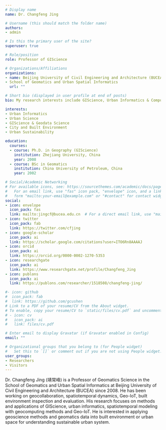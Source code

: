 ```yaml
---
# Display name
name: Dr. Changfeng Jing

# Username (this should match the folder name)
authors:
- admin

# Is this the primary user of the site?
superuser: true

# Role/position
role: Professor of GIScience

# Organizations/Affiliations
organizations:
- name: Beijing University of Civil Engineering and Architecture (BUCEA), 
- School of Geomatics and Urban Spatial Informatics 
  url: ""

# Short bio (displayed in user profile at end of posts)
bio: My research interests include GIScience, Urban Informatics & Computing and programmable matter.

interests:
- Urban Informatics
- Urban Science
- GIScience & Geodata Science
- City and Built Environment
- Urban Sustainability

education:
  courses:
  - course: Ph.D. in Geography (GIScience)
    institution: Zhejiang University, China
    year: 2008
  - course: BSc in Geomatics
    institution: China University of Petroleum, China
    year: 2002

# Social/Academic Networking
# For available icons, see: https://sourcethemes.com/academic/docs/page-builder/#icons
#   For an email link, use "fas" icon pack, "envelope" icon, and a link in the
#   form "mailto:your-email@example.com" or "#contact" for contact widget.
social:
- icon: envelope
  icon_pack: fas
  link: mailto:jingcf@bucea.edu.cn  # For a direct email link, use "mailto:test@example.org".
- icon: twitter
  icon_pack: fab
  link: https://twitter.com/cfjing
- icon: google-scholar
  icon_pack: ai
  link: https://scholar.google.com/citations?user=ITO6Rn8AAAAJ
- icon: orcid
  icon_pack: ai
  link: https://orcid.org/0000-0002-1270-5353
- icon: researchgate
  icon_pack: ai
  link: https://www.researchgate.net/profile/Changfeng_Jing
- icon: publons
  icon_pack: ai
  link: https://publons.com/researcher/1518508/changfeng-jing/

#- icon: github
#  icon_pack: fab
#  link: https://github.com/gcushen
# Link to a PDF of your resume/CV from the About widget.
# To enable, copy your resume/CV to `static/files/cv.pdf` and uncomment the lines below.
# - icon: cv
#   icon_pack: ai
#   link: files/cv.pdf

# Enter email to display Gravatar (if Gravatar enabled in Config)
email: ""

# Organizational groups that you belong to (for People widget)
#   Set this to `[]` or comment out if you are not using People widget.
user_groups:
- Researchers
- Visitors
---
```


Dr. Changfeng Jing (靖常峰) is a Professor of Geomatics Science in the School of Geomatics and Urban Spatial Informatics at Beijing University of Civil Engineering and Architecture (BUCEA) since 2008. He has been working on geocollaboration, spatiotemporal dynamics, Geo-IoT, built environment inspection and evaluation. His research focuses on methods and applications of GIScience, urban informatics, spatiotemporal modeling with geocomputing methods and Geo-IoT. He is interested in applying geoscience methods and geomatics data into built environment or urban space for understanding sustainable urban system.